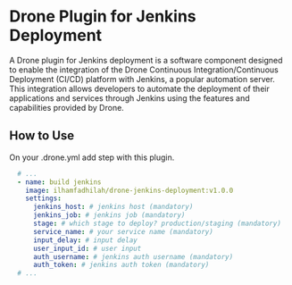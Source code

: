 # Drone Plugin for Jenkins Deployment
A Drone plugin for Jenkins deployment is a software component designed to enable the integration of the Drone Continuous Integration/Continuous Deployment (CI/CD) platform with Jenkins, a popular automation server. This integration allows developers to automate the deployment of their applications and services through Jenkins using the features and capabilities provided by Drone.

## How to Use
On your .drone.yml add step with this plugin.
```yml
  # ...
  - name: build jenkins
    image: ilhamfadhilah/drone-jenkins-deployment:v1.0.0
    settings:
      jenkins_host: # jenkins host (mandatory)
      jenkins_job: # jenkins job (mandatory)
      stage: # which stage to deploy? production/staging (mandatory)
      service_name: # your service name (mandatory)
      input_delay: # input delay
      user_input_id: # user input
      auth_username: # jenkins auth username (mandatory)
      auth_token: # jenkins auth token (mandatory)
  # ...
```